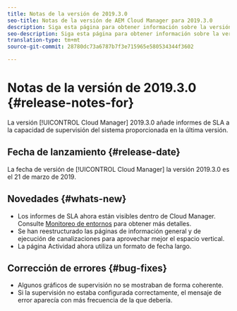 ```yaml
---
title: Notas de la versión de 2019.3.0
seo-title: Notas de la versión de AEM Cloud Manager para 2019.3.0
description: Siga esta página para obtener información sobre la versión 2019.3.0 de Cloud Manager.
seo-description: Siga esta página para obtener información sobre la versión 2019.3.0 de AEM Cloud Manager.
translation-type: tm+mt
source-git-commit: 28780dc73a6787b7f3e715965e580534344f3602

---
```



# Notas de la versión de 2019.3.0 {#release-notes-for}

La versión [!UICONTROL Cloud Manager] 2019.3.0 añade informes de SLA a la capacidad de supervisión del sistema proporcionada en la última versión.

## Fecha de lanzamiento {#release-date}

La fecha de versión de [!UICONTROL Cloud Manager] la versión 2019.3.0 es el 21 de marzo de 2019.

## Novedades {#whats-new}

* Los informes de SLA ahora están visibles dentro de Cloud Manager. Consulte [Monitoreo de entornos](monitor-your-environments.md) para obtener más detalles.
* Se han reestructurado las páginas de información general y de ejecución de canalizaciones para aprovechar mejor el espacio vertical.
* La página Actividad ahora utiliza un formato de fecha largo.

## Corrección de errores {#bug-fixes}

* Algunos gráficos de supervisión no se mostraban de forma coherente.
* Si la supervisión no estaba configurada correctamente, el mensaje de error aparecía con más frecuencia de la que debería.
